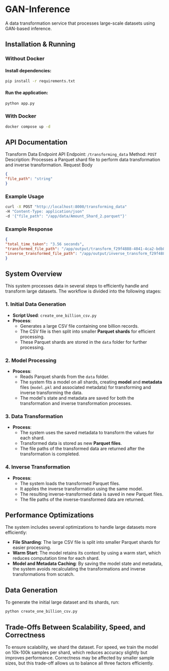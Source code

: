 # GAN-Inference

A data transformation service that processes large-scale datasets using GAN-based inference.

## Installation & Running

### Without Docker
#### Install dependencies:
```bash
pip install -r requirements.txt
```
#### Run the application:
```bash
python app.py
```

### With Docker
```bash
docker compose up -d
```

## API Documentation
Transform Data Endpoint
API Endpoint: `/transforming_data`
Method: `POST`
Description: Processes a Parquet shard file to perform data transformation and inverse transformation.
Request Body
```json
{
"file_path": "string"
}
```
### Example Usage
```bash
curl -X POST "http://localhost:8000/transforming_data" 
-H "Content-Type: application/json" 
-d '{"file_path": "/app/data/Amount_Shard_2.parquet"}'
```
### Example Response
```json
{
"total_time_taken": "3.56 seconds",
"transformed_file_path": "/app/output/transform_f29f4888-4041-4ca2-bdb8-6dc296faec0d",
"inverse_transformed_file_path": "/app/output/inverse_transform_f29f4888-4041-4ca2-bdb8-6dc296faec0d"
}
```

## System Overview

This system processes data in several steps to efficiently handle and transform large datasets. The workflow is divided into the following stages:

### 1. Initial Data Generation

- **Script Used**: `create_one_billion_csv.py`
- **Process**:
  - Generates a large CSV file containing one billion records.
  - The CSV file is then split into smaller **Parquet shards** for efficient processing.
  - These Parquet shards are stored in the `data` folder for further processing.

### 2. Model Processing

- **Process**:
  - Reads Parquet shards from the `data` folder.
  - The system fits a model on all shards, creating **model** and **metadata** files (`model.pkl` and associated metadata) for transforming and inverse transforming the data.
  - The model's state and metadata are saved for both the transformation and inverse transformation processes.

### 3. Data Transformation

- **Process**:
  - The system uses the saved metadata to transform the values for each shard.
  - Transformed data is stored as new **Parquet files**.
  - The file paths of the transformed data are returned after the transformation is completed.

### 4. Inverse Transformation

- **Process**:
  - The system loads the transformed Parquet files.
  - It applies the inverse transformation using the same model.
  - The resulting inverse-transformed data is saved in new Parquet files.
  - The file paths of the inverse-transformed data are returned.

## Performance Optimizations

The system includes several optimizations to handle large datasets more efficiently:

- **File Sharding**: The large CSV file is split into smaller Parquet shards for easier processing.
- **Warm Start**: The model retains its context by using a warm start, which reduces computation time for each shard.
- **Model and Metadata Caching**: By saving the model state and metadata, the system avoids recalculating the transformations and inverse transformations from scratch.

## Data Generation
To generate the initial large dataset and its shards, run:
```bash
python create_one_billion_csv.py
```

## Trade-Offs Between Scalability, Speed, and Correctness
To ensure scalability, we shard the dataset. For speed, we train the model on 10k-100k samples per shard, which reduces accuracy slightly but improves performance. Correctness may be affected by smaller sample sizes, but this trade-off allows us to balance all three factors efficiently.